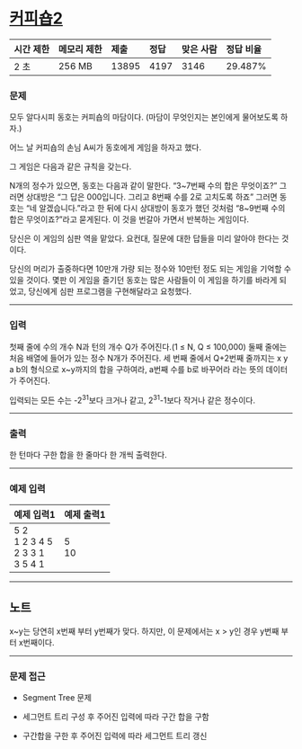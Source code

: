 # [커피숍2](https://www.acmicpc.net/problem/1275)

<div align = center>

| 시간 제한 | 메모리 제한 | 제출  | 정답 | 맞은 사람 | 정답 비율 |
| :-------- | :---------- | :---- | :--- | :-------- | :-------- |
| 2 초      | 256 MB      | 13895 | 4197 | 3146      | 29.487%   |

</div>

### 문제

모두 알다시피 동호는 커피숍의 마담이다. (마담이 무엇인지는 본인에게 물어보도록 하자.)

어느 날 커피숍의 손님 A씨가 동호에게 게임을 하자고 했다.

그 게임은 다음과 같은 규칙을 갖는다.

N개의 정수가 있으면, 동호는 다음과 같이 말한다. “3~7번째 수의 합은 무엇이죠?” 그러면 상대방은 “그 답은 000입니다. 그리고 8번째 수를 2로 고치도록 하죠” 그러면 동호는 “네 알겠습니다.”라고 한 뒤에 다시 상대방이 동호가 했던 것처럼 “8~9번째 수의 합은 무엇이죠?”라고 묻게된다. 이 것을 번갈아 가면서 반복하는 게임이다.

당신은 이 게임의 심판 역을 맡았다. 요컨대, 질문에 대한 답들을 미리 알아야 한다는 것이다.

당신의 머리가 출중하다면 10만개 가량 되는 정수와 10만턴 정도 되는 게임을 기억할 수 있을 것이다. 몇판 이 게임을 즐기던 동호는 많은 사람들이 이 게임을 하기를 바라게 되었고, 당신에게 심판 프로그램을 구현해달라고 요청했다.

---

### 입력

첫째 줄에 수의 개수 N과 턴의 개수 Q가 주어진다.(1 ≤ N, Q ≤ 100,000) 둘째 줄에는 처음 배열에 들어가 있는 정수 N개가 주어진다. 세 번째 줄에서 Q+2번째 줄까지는 x y a b의 형식으로 x~y까지의 합을 구하여라, a번째 수를 b로 바꾸어라 라는 뜻의 데이터가 주어진다.

입력되는 모든 수는 -2<sup>31</sup>보다 크거나 같고, 2<sup>31</sup>-1보다 작거나 같은 정수이다.

---

### 출력

한 턴마다 구한 합을 한 줄마다 한 개씩 출력한다.

---

### 예제 입력

| 예제 입력1                                | 예제 출력1 |
| :---------------------------------------- | :--------- |
| 5 2<br/>1 2 3 4 5<br/>2 3 3 1<br/>3 5 4 1 | 5<br/>10   |

---

## 노트

x~y는 당연히 x번째 부터 y번째가 맞다. 하지만, 이 문제에서는 x > y인 경우 y번째 부터 x번째이다.

---

### 문제 접근

- Segment Tree 문제

- 세그먼트 트리 구성 후 주어진 입력에 따라 구간 합을 구함

- 구간합을 구한 후 주어진 입력에 따라 세그먼트 트리 갱신
